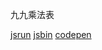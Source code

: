 九九乘法表

[jsrun](https://jsrun.net/FWyKp/)
[jsbin](https://output.jsbin.com/yuyufaz)
[codepen](https://codepen.io/gzwawj/pen/byKwYq)